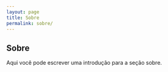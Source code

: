 ```yaml
---
layout: page
title: Sobre
permalink: sobre/
---
```



## Sobre

Aqui você pode escrever uma introdução para a seção sobre.
